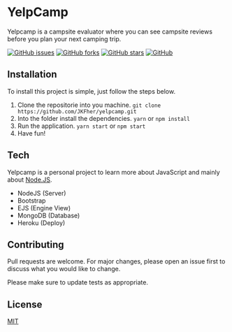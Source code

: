# YelpCamp

Yelpcamp is a campsite evaluator where you can see campsite reviews before you plan your next camping trip.

[![GitHub issues](https://img.shields.io/github/issues/JKFher/yelpcamp?style=flat-square)](https://github.com/JKFher/yelpcamp/issues)
[![GitHub forks](https://img.shields.io/github/forks/JKFher/yelpcamp?style=flat-square)](https://github.com/JKFher/yelpcamp/network)
[![GitHub stars](https://img.shields.io/github/stars/JKFher/yelpcamp?style=flat-square)](https://github.com/JKFher/yelpcamp/stargazers)
[![GitHub](https://img.shields.io/github/license/JKFher/yelpcamp?style=flat-square)](https://github.com/JKFher/yelpcamp/license)

## Installation

To install this project is simple, just follow the steps below.

1. Clone the repositorie into you machine. `git clone https://github.com/JKFher/yelpcamp.git`
2. Into the folder install the dependencies. `yarn` or `npm install`
3. Run the application. `yarn start` or `npm start`
4. Have fun!

## Tech

Yelpcamp is a personal project to learn more about JavaScript and mainly about [Node.JS](https://nodejs.org/en/).

- NodeJS (Server)
- Bootstrap
- EJS (Engine View)
- MongoDB (Database)
- Heroku (Deploy)

## Contributing
Pull requests are welcome. For major changes, please open an issue first to discuss what you would like to change.

Please make sure to update tests as appropriate.

## License
[MIT](https://choosealicense.com/licenses/mit/)
